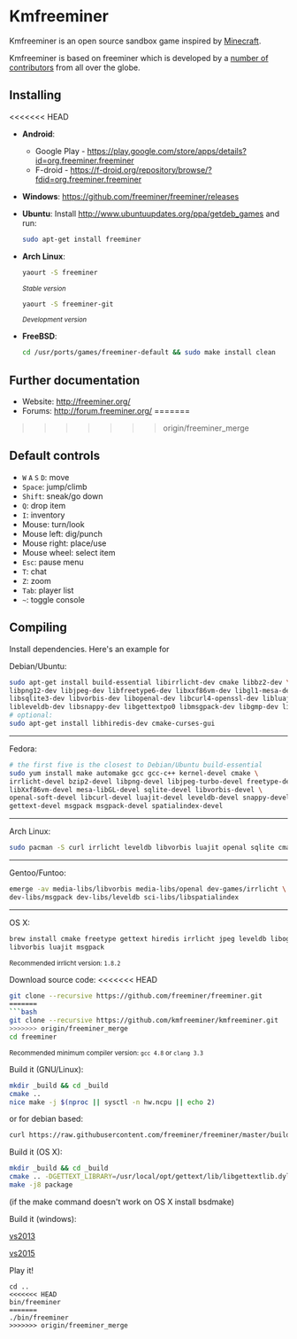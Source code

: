 # Kmfreeminer

Kmfreeminer is an open source sandbox game inspired by [Minecraft](https://minecraft.net/).

Kmfreeminer is based on freeminer which is developed by a [number of contributors](https://github.com/freeminer/freeminer/graphs/contributors) from all over the globe.

## Installing
<<<<<<< HEAD
- **Android**:
	* Google Play - https://play.google.com/store/apps/details?id=org.freeminer.freeminer
	* F-droid - https://f-droid.org/repository/browse/?fdid=org.freeminer.freeminer
- **Windows**: https://github.com/freeminer/freeminer/releases
- **Ubuntu**: Install http://www.ubuntuupdates.org/ppa/getdeb_games and run:

	```sh
	sudo apt-get install freeminer
	```
- **Arch Linux**:

	```sh
	yaourt -S freeminer
	```
	<sup>*Stable version*</sup>
	
	```sh
	yaourt -S freeminer-git
	```
	<sup>*Development version*</sup>
	
- **FreeBSD**:

	```sh
	cd /usr/ports/games/freeminer-default && sudo make install clean
	```

## Further documentation
- Website: http://freeminer.org/
- Forums: http://forum.freeminer.org/
=======
>>>>>>> origin/freeminer_merge

## Default controls
- `W` `A` `S` `D`: move
- `Space`: jump/climb
- `Shift`: sneak/go down
- `Q`: drop item
- `I`: inventory
- Mouse: turn/look
- Mouse left: dig/punch
- Mouse right: place/use
- Mouse wheel: select item
- `Esc`: pause menu
- `T`: chat
- `Z`: zoom
- `Tab`: player list
- `~`: toggle console

## Compiling
Install dependencies. Here's an example for

Debian/Ubuntu:
```sh
sudo apt-get install build-essential libirrlicht-dev cmake libbz2-dev \
libpng12-dev libjpeg-dev libfreetype6-dev libxxf86vm-dev libgl1-mesa-dev \
libsqlite3-dev libvorbis-dev libopenal-dev libcurl4-openssl-dev libluajit-5.1-dev \
libleveldb-dev libsnappy-dev libgettextpo0 libmsgpack-dev libgmp-dev libspatialindex-dev
# optional:
sudo apt-get install libhiredis-dev cmake-curses-gui
```
___
Fedora:
```sh
# the first five is the closest to Debian/Ubuntu build-essential
sudo yum install make automake gcc gcc-c++ kernel-devel cmake \
irrlicht-devel bzip2-devel libpng-devel libjpeg-turbo-devel freetype-devel \
libXxf86vm-devel mesa-libGL-devel sqlite-devel libvorbis-devel \
openal-soft-devel libcurl-devel luajit-devel leveldb-devel snappy-devel \
gettext-devel msgpack msgpack-devel spatialindex-devel
```
___
Arch Linux:
```sh
sudo pacman -S curl irrlicht leveldb libvorbis luajit openal sqlite cmake msgpack-c freetype2
```
___
Gentoo/Funtoo:
```sh
emerge -av media-libs/libvorbis media-libs/openal dev-games/irrlicht \
dev-libs/msgpack dev-libs/leveldb sci-libs/libspatialindex
```
___
OS X:
```sh
brew install cmake freetype gettext hiredis irrlicht jpeg leveldb libogg \
libvorbis luajit msgpack
```

<sup>Recommended irrlicht version: `1.8.2`</sup>

Download source code:
<<<<<<< HEAD
```sh
git clone --recursive https://github.com/freeminer/freeminer.git
=======
```bash
git clone --recursive https://github.com/kmfreeminer/kmfreeminer.git
>>>>>>> origin/freeminer_merge
cd freeminer
```

<sup>Recommended minimum compiler version: `gcc 4.8` or `clang 3.3`</sup>

Build it (GNU/Linux):
```sh
mkdir _build && cd _build
cmake ..
nice make -j $(nproc || sysctl -n hw.ncpu || echo 2)
```

or for debian based:
```sh
curl https://raw.githubusercontent.com/freeminer/freeminer/master/build/debian_ogles.sh | sh
```

Build it (OS X):
```sh
mkdir _build && cd _build
cmake .. -DGETTEXT_LIBRARY=/usr/local/opt/gettext/lib/libgettextlib.dylib -DGETTEXT_INCLUDE_DIR=/usr/local/opt/gettext/include
make -j8 package
```
(if the make command doesn't work on OS X install bsdmake)

Build it (windows):

[vs2013](build/windows_vs2015)

[vs2015](build/windows)


Play it!
```
cd ..
<<<<<<< HEAD
bin/freeminer
=======
./bin/freeminer
>>>>>>> origin/freeminer_merge
```
